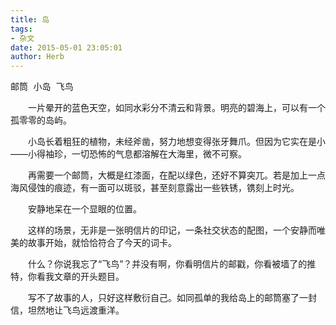 ```yaml
---
title: 岛
tags:
- 杂文
date: 2015-05-01 23:05:01
author: Herb
---
```


<pre>邮筒 小岛 飞鸟</pre>

　　一片晕开的蓝色天空，如同水彩分不清云和背景。明亮的碧海上，可以有一个孤零零的岛屿。



　　小岛长着粗狂的植物，未经斧凿，努力地想变得张牙舞爪。但因为它实在是小——小得袖珍，一切恐怖的气息都溶解在大海里，微不可察。

　　再需要一个邮筒，大概是红漆面，在配以绿色，还好不算突兀。若是加上一点海风侵蚀的痕迹，有一面可以斑驳，甚至刻意露出一些铁锈，镌刻上时光。

　　安静地呆在一个显眼的位置。

　　这样的场景，无非是一张明信片的印记，一条社交状态的配图，一个安静而唯美的故事开始，就恰恰符合了今天的词卡。

　　什么？你说我忘了“飞鸟”？并没有啊，你看明信片的邮戳，你看被墙了的推特，你看我文章的开头题目。

　　写不了故事的人，只好这样敷衍自己。如同孤单的我给岛上的邮筒塞了一封信，坦然地让飞鸟远渡重洋。